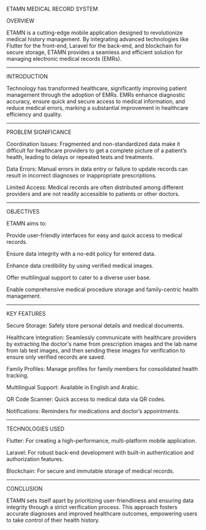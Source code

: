 ETAMN MEDICAL RECORD SYSTEM

OVERVIEW

ETAMN is a cutting-edge mobile application designed to revolutionize medical history management. By integrating advanced technologies like Flutter for the front-end, Laravel for the back-end, and blockchain for secure storage, ETAMN provides a seamless and efficient solution for managing electronic medical records (EMRs).

_______________________________________________________________________________________________________________________________________________
INTRODUCTION

Technology has transformed healthcare, significantly improving patient management through the adoption of EMRs. EMRs enhance diagnostic accuracy, ensure quick and secure access to medical information, and reduce medical errors, marking a substantial improvement in healthcare efficiency and quality.

___________________________________________________________________________________________________________________________________________________
PROBLEM SIGNIFICANCE

Coordination Issues: Fragmented and non-standardized data make it difficult for healthcare providers to get a complete picture of a patient’s health, leading to delays or repeated tests and treatments.

Data Errors: Manual errors in data entry or failure to update records can result in incorrect diagnoses or inappropriate prescriptions.

Limited Access: Medical records are often distributed among different providers and are not readily accessible to patients or other doctors.
_______________________________________________________________________________________________________________________________________________________
OBJECTIVES

ETAMN aims to:

Provide user-friendly interfaces for easy and quick access to medical records.

Ensure data integrity with a no-edit policy for entered data.

Enhance data credibility by using verified medical images.

Offer multilingual support to cater to a diverse user base.

Enable comprehensive medical procedure storage and family-centric health management.
______________________________________________________________________________________________________________________________________________________
KEY FEATURES

Secure Storage: Safely store personal details and medical documents.

Healthcare Integration: Seamlessly communicate with healthcare providers by extracting the doctor's name from prescription images and the lab name from lab test images, and then sending these images for verification to ensure only verified records are saved.

Family Profiles: Manage profiles for family members for consolidated health tracking.

Multilingual Support: Available in English and Arabic.

QR Code Scanner: Quick access to medical data via QR codes.

Notifications: Reminders for medications and doctor’s appointments.
________________________________________________________________________________________________________________________________________________________
TECHNOLOGIES USED

Flutter: For creating a high-performance, multi-platform mobile application.

Laravel: For robust back-end development with built-in authentication and authorization features.

Blockchain: For secure and immutable storage of medical records.

________________________________________________________________________________________________________________________________________________________
CONCLUSION

ETAMN sets itself apart by prioritizing user-friendliness and ensuring data integrity through a strict verification process. This approach fosters accurate diagnoses and improved healthcare outcomes, empowering users to take control of their health history.

